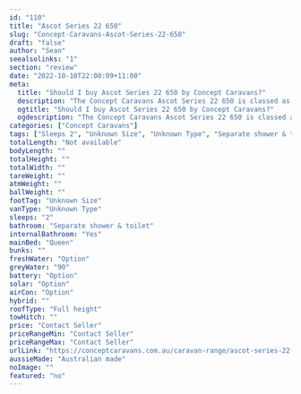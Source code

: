 ```yaml
---
id: "110"
title: "Ascot Series 22 650"
slug: "Concept-Caravans-Ascot-Series-22-650"
draft: "false"
author: "Sean"
seealsolinks: "1"
section: "review"
date: "2022-10-10T22:00:09+11:00"
meta:
  title: "Should I buy Ascot Series 22 650 by Concept Caravans?"
  description: "The Concept Caravans Ascot Series 22 650 is classed as Unknown Type, and sleeps 2 people. It is Australian made and comes in at Unknown Size. It generally has Separate shower & toilet."
  ogtitle: "Should I buy Ascot Series 22 650 by Concept Caravans?"
  ogdescription: "The Concept Caravans Ascot Series 22 650 is classed as Unknown Type, and sleeps 2 people. It is Australian made and comes in at Unknown Size. It generally has Separate shower & toilet."
categories: ["Concept Caravans"]
tags: ["Sleeps 2", "Unknown Size", "Unknown Type", "Separate shower & toilet", "Full height", "Price Unknown", "Australian made"]
totalLength: "Not available"
bodyLength: ""
totalHeight: ""
totalWidth: ""
tareWeight: ""
atmWeight: ""
ballWeight: ""
footTag: "Unknown Size"
vanType: "Unknown Type"
sleeps: "2"
bathroom: "Separate shower & toilet"
internalBathroom: "Yes"
mainBed: "Queen"
bunks: ""
freshWater: "Option"
greyWater: "90"
battery: "Option"
solar: "Option"
airCon: "Option"
hybrid: ""
roofType: "Full height"
towHitch: ""
price: "Contact Seller"
priceRangeMin: "Contact Seller"
priceRangeMax: "Contact Seller"
urlLink: "https://conceptcaravans.com.au/caravan-range/ascot-series-22-650/"
aussieMade: "Australian made"
noImage: ""
featured: "no"
---
```

